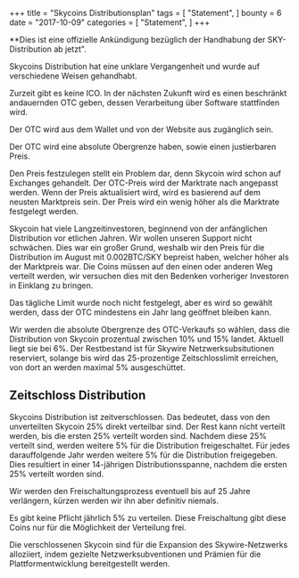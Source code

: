 +++
title = "Skycoins Distributionsplan"
tags = [
    "Statement",
]
bounty = 6
date = "2017-10-09"
categories = [
    "Statement",
]
+++

**Dies ist eine offizielle Ankündigung bezüglich der Handhabung der SKY-Distribution ab jetzt".

Skycoins Distribution hat eine unklare Vergangenheit und wurde auf verschiedene Weisen gehandhabt.

Zurzeit gibt es keine ICO. In der nächsten Zukunft wird es einen beschränkt andauernden OTC geben, dessen Verarbeitung über Software stattfínden wird.

Der OTC wird aus dem Wallet und von der Website aus zugänglich sein.

Der OTC wird eine absolute Obergrenze haben, sowie einen justierbaren Preis.

Den Preis festzulegen stellt ein Problem dar, denn Skycoin wird schon auf Exchanges gehandelt.
Der OTC-Preis wird der Marktrate nach angepasst werden. Wenn der Preis aktualisiert wird, wird es basierend auf dem neusten Marktpreis sein. Der Preis wird ein wenig höher als die Marktrate festgelegt werden.

Skycoin hat viele Langzeitinvestoren, beginnend von der anfänglichen Distribution vor etlichen Jahren. Wir wollen unseren Support nicht schwächen. Dies war ein großer Grund, weshalb wir den Preis für die Distribution im August mit 0.002BTC/SKY bepreist haben, welcher höher als der Marktpreis war. Die Coins müssen auf den einen oder anderen Weg verteilt werden, wir versuchen dies mit den Bedenken vorheriger Investoren in Einklang zu bringen.

Das tägliche Limit wurde noch nicht festgelegt, aber es wird so gewählt werden, dass der OTC mindestens ein Jahr lang geöffnet bleiben kann.

Wir werden die absolute Obergrenze des OTC-Verkaufs so wählen, dass die Distribution von Skycoin prozentual zwischen 10% und 15% landet. Aktuell liegt sie bei 6%. Der Restbestand ist für Skywire Netzwerksubsitutionen reserviert, solange bis wird das 25-prozentige Zeitschlosslimit erreichen, von dort an werden maximal 5% ausgeschüttet.

## Zeitschloss Distribution

Skycoins Distribution ist zeitverschlossen. Das bedeutet, dass von den unverteilten Skycoin 25% direkt verteilbar sind. Der Rest kann nicht verteilt werden, bis die ersten 25% verteilt worden sind. Nachdem diese 25% verteilt sind, werden weitere 5% für die Distribution freigeschaltet. Für jedes darauffolgende Jahr werden weitere 5% für die Distribution freigegeben. Dies resultiert in einer 14-jährigen Distributionsspanne, nachdem die ersten 25% verteilt worden sind.

Wir werden den Freischaltungsprozess eventuell bis auf 25 Jahre verlängern, kürzen werden wir ihn aber definitiv niemals.

Es gibt keine Pflicht jährlich 5% zu verteilen. Diese Freischaltung gibt diese Coins nur für die Möglichkeit der Verteilung frei.

Die verschlossenen Skycoin sind für die Expansion des Skywire-Netzwerks alloziiert, indem gezielte Netzwerksubventionen und Prämien für die Plattformentwicklung bereitgestellt werden.
